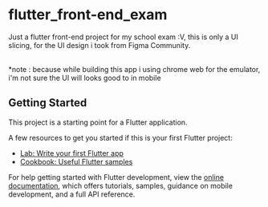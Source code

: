 # flutter_front-end_exam

Just a flutter front-end project for my school exam :V, this is only a UI slicing, for the UI design i took from Figma Community.

<br>
*note : because while building this app i using chrome web for the emulator, i'm not sure the UI will looks good to in mobile 

## Getting Started

This project is a starting point for a Flutter application.

A few resources to get you started if this is your first Flutter project:

- [Lab: Write your first Flutter app](https://docs.flutter.dev/get-started/codelab)
- [Cookbook: Useful Flutter samples](https://docs.flutter.dev/cookbook)

For help getting started with Flutter development, view the
[online documentation](https://docs.flutter.dev/), which offers tutorials,
samples, guidance on mobile development, and a full API reference.

